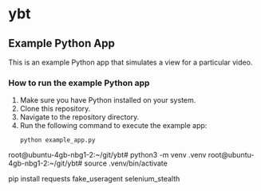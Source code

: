 # ybt

## Example Python App

This is an example Python app that simulates a view for a particular video.

### How to run the example Python app

1. Make sure you have Python installed on your system.
2. Clone this repository.
3. Navigate to the repository directory.
4. Run the following command to execute the example app:
   ```
   python example_app.py
   ```


root@ubuntu-4gb-nbg1-2:~/git/ybt# python3 -m venv .venv
root@ubuntu-4gb-nbg1-2:~/git/ybt# source .venv/bin/activate

pip install requests fake_useragent selenium_stealth